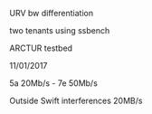 URV bw differentiation

two tenants using ssbench

ARCTUR testbed

11/01/2017

5a 20Mb/s - 7e 50Mb/s

Outside Swift interferences 20MB/s
